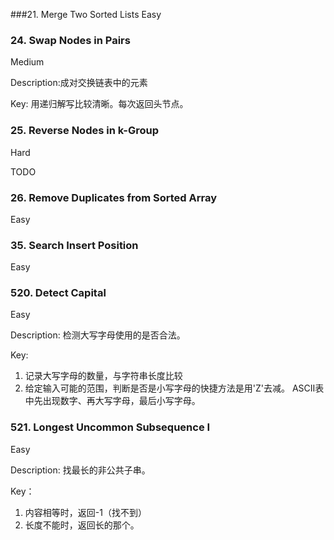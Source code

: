 ###21. Merge Two Sorted Lists
Easy

### 24. Swap Nodes in Pairs
Medium

Description:成对交换链表中的元素

Key:
用递归解写比较清晰。每次返回头节点。

### 25. Reverse Nodes in k-Group
Hard

TODO

### 26. Remove Duplicates from Sorted Array
Easy

### 35. Search Insert Position
Easy

### 520. Detect Capital
Easy

Description: 检测大写字母使用的是否合法。

Key:
1. 记录大写字母的数量，与字符串长度比较
2. 给定输入可能的范围，判断是否是小写字母的快捷方法是用'Z'去减。
ASCII表中先出现数字、再大写字母，最后小写字母。

### 521. Longest Uncommon Subsequence I
Easy

Description: 找最长的非公共子串。

Key：
1. 内容相等时，返回-1（找不到）
2. 长度不能时，返回长的那个。